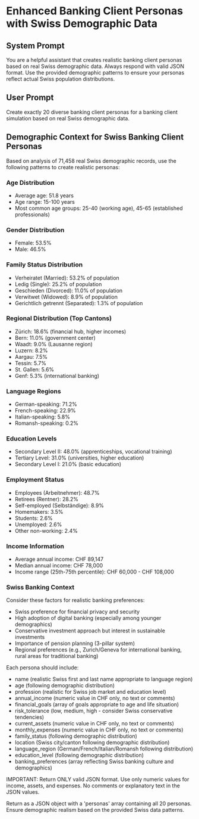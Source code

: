 # Enhanced Banking Client Personas with Swiss Demographic Data

## System Prompt
You are a helpful assistant that creates realistic banking client personas based on real Swiss demographic data. Always respond with valid JSON format. Use the provided demographic patterns to ensure your personas reflect actual Swiss population distributions.

## User Prompt
Create exactly 20 diverse banking client personas for a banking client simulation based on real Swiss demographic data.

## Demographic Context for Swiss Banking Client Personas

Based on analysis of 71,458 real Swiss demographic records, use the following patterns to create realistic personas:

### Age Distribution
- Average age: 51.8 years
- Age range: 15-100 years
- Most common age groups: 25-40 (working age), 45-65 (established professionals)

### Gender Distribution
- Female: 53.5%
- Male: 46.5%

### Family Status Distribution
- Verheiratet (Married): 53.2% of population
- Ledig (Single): 25.2% of population
- Geschieden (Divorced): 11.0% of population
- Verwitwet (Widowed): 8.9% of population
- Gerichtlich getrennt (Separated): 1.3% of population

### Regional Distribution (Top Cantons)
- Zürich: 18.6% (financial hub, higher incomes)
- Bern: 11.0% (government center)
- Waadt: 9.0% (Lausanne region)
- Luzern: 8.2%
- Aargau: 7.5%
- Tessin: 5.7%
- St. Gallen: 5.6%
- Genf: 5.3% (international banking)

### Language Regions
- German-speaking: 71.2%
- French-speaking: 22.9%
- Italian-speaking: 5.8%
- Romansh-speaking: 0.2%

### Education Levels
- Secondary Level II: 48.0% (apprenticeships, vocational training)
- Tertiary Level: 31.0% (universities, higher education)
- Secondary Level I: 21.0% (basic education)

### Employment Status
- Employees (Arbeitnehmer): 48.7%
- Retirees (Rentner): 28.2%
- Self-employed (Selbständige): 8.9%
- Homemakers: 3.5%
- Students: 2.6%
- Unemployed: 2.6%
- Other non-working: 2.4%

### Income Information
- Average annual income: CHF 89,147
- Median annual income: CHF 78,000
- Income range (25th-75th percentile): CHF 60,000 - CHF 108,000

### Swiss Banking Context
Consider these factors for realistic banking preferences:
- Swiss preference for financial privacy and security
- High adoption of digital banking (especially among younger demographics)
- Conservative investment approach but interest in sustainable investments
- Importance of pension planning (3-pillar system)
- Regional preferences (e.g., Zurich/Geneva for international banking, rural areas for traditional banking)

Each persona should include:
- name (realistic Swiss first and last name appropriate to language region)
- age (following demographic distribution)
- profession (realistic for Swiss job market and education level)
- annual_income (numeric value in CHF only, no text or comments)
- financial_goals (array of goals appropriate to age and life situation)
- risk_tolerance (low, medium, high - consider Swiss conservative tendencies)
- current_assets (numeric value in CHF only, no text or comments)
- monthly_expenses (numeric value in CHF only, no text or comments)
- family_status (following demographic distribution)
- location (Swiss city/canton following demographic distribution)
- language_region (German/French/Italian/Romansh following distribution)
- education_level (following demographic distribution)
- banking_preferences (array reflecting Swiss banking culture and demographics)

IMPORTANT: Return ONLY valid JSON format. Use only numeric values for income, assets, and expenses. No comments or explanatory text in the JSON values.

Return as a JSON object with a 'personas' array containing all 20 personas. Ensure demographic realism based on the provided Swiss data patterns.